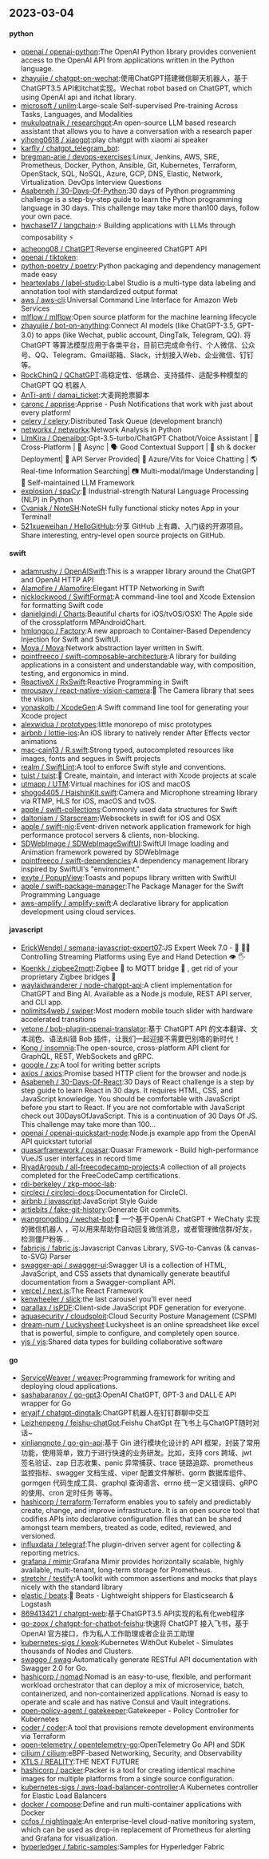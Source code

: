 ## 2023-03-04

#### python
* [openai / openai-python](https://github.com/openai/openai-python):The OpenAI Python library provides convenient access to the OpenAI API from applications written in the Python language.
* [zhayujie / chatgpt-on-wechat](https://github.com/zhayujie/chatgpt-on-wechat):使用ChatGPT搭建微信聊天机器人，基于ChatGPT3.5 API和itchat实现。Wechat robot based on ChatGPT, which using OpenAI api and itchat library.
* [microsoft / unilm](https://github.com/microsoft/unilm):Large-scale Self-supervised Pre-training Across Tasks, Languages, and Modalities
* [mukulpatnaik / researchgpt](https://github.com/mukulpatnaik/researchgpt):An open-source LLM based research assistant that allows you to have a conversation with a research paper
* [yihong0618 / xiaogpt](https://github.com/yihong0618/xiaogpt):play chatgpt with xiaomi ai speaker
* [karfly / chatgpt_telegram_bot](https://github.com/karfly/chatgpt_telegram_bot):
* [bregman-arie / devops-exercises](https://github.com/bregman-arie/devops-exercises):Linux, Jenkins, AWS, SRE, Prometheus, Docker, Python, Ansible, Git, Kubernetes, Terraform, OpenStack, SQL, NoSQL, Azure, GCP, DNS, Elastic, Network, Virtualization. DevOps Interview Questions
* [Asabeneh / 30-Days-Of-Python](https://github.com/Asabeneh/30-Days-Of-Python):30 days of Python programming challenge is a step-by-step guide to learn the Python programming language in 30 days. This challenge may take more than100 days, follow your own pace.
* [hwchase17 / langchain](https://github.com/hwchase17/langchain):⚡
Building applications with LLMs through composability
⚡
* [acheong08 / ChatGPT](https://github.com/acheong08/ChatGPT):Reverse engineered ChatGPT API
* [openai / tiktoken](https://github.com/openai/tiktoken):
* [python-poetry / poetry](https://github.com/python-poetry/poetry):Python packaging and dependency management made easy
* [heartexlabs / label-studio](https://github.com/heartexlabs/label-studio):Label Studio is a multi-type data labeling and annotation tool with standardized output format
* [aws / aws-cli](https://github.com/aws/aws-cli):Universal Command Line Interface for Amazon Web Services
* [mlflow / mlflow](https://github.com/mlflow/mlflow):Open source platform for the machine learning lifecycle
* [zhayujie / bot-on-anything](https://github.com/zhayujie/bot-on-anything):Connect AI models (like ChatGPT-3.5, GPT-3.0) to apps (like Wechat, public account, DingTalk, Telegram, QQ). 将 ChatGPT 等算法模型应用于各类平台，目前已完成命令行、个人微信、公众号、QQ、Telegram、Gmail邮箱、Slack，计划接入Web、企业微信、钉钉等。
* [RockChinQ / QChatGPT](https://github.com/RockChinQ/QChatGPT):高稳定性、低耦合、支持插件、适配多种模型的 ChatGPT QQ 机器人
* [AnTi-anti / damai_ticket](https://github.com/AnTi-anti/damai_ticket):大麦网抢票脚本
* [caronc / apprise](https://github.com/caronc/apprise):Apprise - Push Notifications that work with just about every platform!
* [celery / celery](https://github.com/celery/celery):Distributed Task Queue (development branch)
* [networkx / networkx](https://github.com/networkx/networkx):Network Analysis in Python
* [LlmKira / Openaibot](https://github.com/LlmKira/Openaibot):Gpt-3.5-turbo/ChatGPT Chatbot/Voice Assistant |
📱
Cross-Platform |
🦾
Async |
🗣
Good Contextual Support |
🌻
sh & docker Deployment|
🔌
API Server Provided|
🎤
Azure/Vits for Voice Chatting |
🌎
Real-time Information Searching|
📷
Multi-modal/Image Understanding |
💐
Self-maintained LLM Framework
* [explosion / spaCy](https://github.com/explosion/spaCy):💫
Industrial-strength Natural Language Processing (NLP) in Python
* [Cvaniak / NoteSH](https://github.com/Cvaniak/NoteSH):NoteSH fully functional sticky notes App in your Terminal!
* [521xueweihan / HelloGitHub](https://github.com/521xueweihan/HelloGitHub):分享 GitHub 上有趣、入门级的开源项目。Share interesting, entry-level open source projects on GitHub.

#### swift
* [adamrushy / OpenAISwift](https://github.com/adamrushy/OpenAISwift):This is a wrapper library around the ChatGPT and OpenAI HTTP API
* [Alamofire / Alamofire](https://github.com/Alamofire/Alamofire):Elegant HTTP Networking in Swift
* [nicklockwood / SwiftFormat](https://github.com/nicklockwood/SwiftFormat):A command-line tool and Xcode Extension for formatting Swift code
* [danielgindi / Charts](https://github.com/danielgindi/Charts):Beautiful charts for iOS/tvOS/OSX! The Apple side of the crossplatform MPAndroidChart.
* [hmlongco / Factory](https://github.com/hmlongco/Factory):A new approach to Container-Based Dependency Injection for Swift and SwiftUI.
* [Moya / Moya](https://github.com/Moya/Moya):Network abstraction layer written in Swift.
* [pointfreeco / swift-composable-architecture](https://github.com/pointfreeco/swift-composable-architecture):A library for building applications in a consistent and understandable way, with composition, testing, and ergonomics in mind.
* [ReactiveX / RxSwift](https://github.com/ReactiveX/RxSwift):Reactive Programming in Swift
* [mrousavy / react-native-vision-camera](https://github.com/mrousavy/react-native-vision-camera):📸
The Camera library that sees the vision.
* [yonaskolb / XcodeGen](https://github.com/yonaskolb/XcodeGen):A Swift command line tool for generating your Xcode project
* [alexwidua / prototypes](https://github.com/alexwidua/prototypes):little monorepo of misc prototypes
* [airbnb / lottie-ios](https://github.com/airbnb/lottie-ios):An iOS library to natively render After Effects vector animations
* [mac-cain13 / R.swift](https://github.com/mac-cain13/R.swift):Strong typed, autocompleted resources like images, fonts and segues in Swift projects
* [realm / SwiftLint](https://github.com/realm/SwiftLint):A tool to enforce Swift style and conventions.
* [tuist / tuist](https://github.com/tuist/tuist):🚀
Create, maintain, and interact with Xcode projects at scale
* [utmapp / UTM](https://github.com/utmapp/UTM):Virtual machines for iOS and macOS
* [shogo4405 / HaishinKit.swift](https://github.com/shogo4405/HaishinKit.swift):Camera and Microphone streaming library via RTMP, HLS for iOS, macOS and tvOS.
* [apple / swift-collections](https://github.com/apple/swift-collections):Commonly used data structures for Swift
* [daltoniam / Starscream](https://github.com/daltoniam/Starscream):Websockets in swift for iOS and OSX
* [apple / swift-nio](https://github.com/apple/swift-nio):Event-driven network application framework for high performance protocol servers & clients, non-blocking.
* [SDWebImage / SDWebImageSwiftUI](https://github.com/SDWebImage/SDWebImageSwiftUI):SwiftUI Image loading and Animation framework powered by SDWebImage
* [pointfreeco / swift-dependencies](https://github.com/pointfreeco/swift-dependencies):A dependency management library inspired by SwiftUI's "environment."
* [exyte / PopupView](https://github.com/exyte/PopupView):Toasts and popups library written with SwiftUI
* [apple / swift-package-manager](https://github.com/apple/swift-package-manager):The Package Manager for the Swift Programming Language
* [aws-amplify / amplify-swift](https://github.com/aws-amplify/amplify-swift):A declarative library for application development using cloud services.

#### javascript
* [ErickWendel / semana-javascript-expert07](https://github.com/ErickWendel/semana-javascript-expert07):JS Expert Week 7.0 -
🙅
🤏🏻 Controlling Streaming Platforms using Eye and Hand Detection
👁
🖐
* [Koenkk / zigbee2mqtt](https://github.com/Koenkk/zigbee2mqtt):Zigbee
🐝
to MQTT bridge
🌉
, get rid of your proprietary Zigbee bridges
🔨
* [waylaidwanderer / node-chatgpt-api](https://github.com/waylaidwanderer/node-chatgpt-api):A client implementation for ChatGPT and Bing AI. Available as a Node.js module, REST API server, and CLI app.
* [nolimits4web / swiper](https://github.com/nolimits4web/swiper):Most modern mobile touch slider with hardware accelerated transitions
* [yetone / bob-plugin-openai-translator](https://github.com/yetone/bob-plugin-openai-translator):基于 ChatGPT API 的文本翻译、文本润色、语法纠错 Bob 插件，让我们一起迎接不需要巴别塔的新时代！
* [Kong / insomnia](https://github.com/Kong/insomnia):The open-source, cross-platform API client for GraphQL, REST, WebSockets and gRPC.
* [google / zx](https://github.com/google/zx):A tool for writing better scripts
* [axios / axios](https://github.com/axios/axios):Promise based HTTP client for the browser and node.js
* [Asabeneh / 30-Days-Of-React](https://github.com/Asabeneh/30-Days-Of-React):30 Days of React challenge is a step by step guide to learn React in 30 days. It requires HTML, CSS, and JavaScript knowledge. You should be comfortable with JavaScript before you start to React. If you are not comfortable with JavaScript check out 30DaysOfJavaScript. This is a continuation of 30 Days Of JS. This challenge may take more than 100…
* [openai / openai-quickstart-node](https://github.com/openai/openai-quickstart-node):Node.js example app from the OpenAI API quickstart tutorial
* [quasarframework / quasar](https://github.com/quasarframework/quasar):Quasar Framework - Build high-performance VueJS user interfaces in record time
* [RiyadArgoub / all-freecodecamp-projects](https://github.com/RiyadArgoub/all-freecodecamp-projects):A collection of all projects completed for the FreeCodeCamp certifications.
* [rdi-berkeley / zkp-mooc-lab](https://github.com/rdi-berkeley/zkp-mooc-lab):
* [circleci / circleci-docs](https://github.com/circleci/circleci-docs):Documentation for CircleCI.
* [airbnb / javascript](https://github.com/airbnb/javascript):JavaScript Style Guide
* [artiebits / fake-git-history](https://github.com/artiebits/fake-git-history):Generate Git commits.
* [wangrongding / wechat-bot](https://github.com/wangrongding/wechat-bot):🤖
一个基于OpenAi ChatGPT + WeChaty 实现的微信机器人 ，可以用来帮助你自动回复微信消息，或者管理微信群/好友，检测僵尸粉等...
* [fabricjs / fabric.js](https://github.com/fabricjs/fabric.js):Javascript Canvas Library, SVG-to-Canvas (& canvas-to-SVG) Parser
* [swagger-api / swagger-ui](https://github.com/swagger-api/swagger-ui):Swagger UI is a collection of HTML, JavaScript, and CSS assets that dynamically generate beautiful documentation from a Swagger-compliant API.
* [vercel / next.js](https://github.com/vercel/next.js):The React Framework
* [kenwheeler / slick](https://github.com/kenwheeler/slick):the last carousel you'll ever need
* [parallax / jsPDF](https://github.com/parallax/jsPDF):Client-side JavaScript PDF generation for everyone.
* [aquasecurity / cloudsploit](https://github.com/aquasecurity/cloudsploit):Cloud Security Posture Management (CSPM)
* [dream-num / Luckysheet](https://github.com/dream-num/Luckysheet):Luckysheet is an online spreadsheet like excel that is powerful, simple to configure, and completely open source.
* [yjs / yjs](https://github.com/yjs/yjs):Shared data types for building collaborative software

#### go
* [ServiceWeaver / weaver](https://github.com/ServiceWeaver/weaver):Programming framework for writing and deploying cloud applications.
* [sashabaranov / go-gpt3](https://github.com/sashabaranov/go-gpt3):OpenAI ChatGPT, GPT-3 and DALL·E API wrapper for Go
* [eryajf / chatgpt-dingtalk](https://github.com/eryajf/chatgpt-dingtalk):ChatGPT机器人在钉钉群聊中交互
* [Leizhenpeng / feishu-chatGpt](https://github.com/Leizhenpeng/feishu-chatGpt):Feishu ChatGpt 在飞书上与ChatGPT随时对话~
* [xinliangnote / go-gin-api](https://github.com/xinliangnote/go-gin-api):基于 Gin 进行模块化设计的 API 框架，封装了常用功能，使用简单，致力于进行快速的业务研发。比如，支持 cors 跨域、jwt 签名验证、zap 日志收集、panic 异常捕获、trace 链路追踪、prometheus 监控指标、swagger 文档生成、viper 配置文件解析、gorm 数据库组件、gormgen 代码生成工具、graphql 查询语言、errno 统一定义错误码、gRPC 的使用、cron 定时任务 等等。
* [hashicorp / terraform](https://github.com/hashicorp/terraform):Terraform enables you to safely and predictably create, change, and improve infrastructure. It is an open source tool that codifies APIs into declarative configuration files that can be shared amongst team members, treated as code, edited, reviewed, and versioned.
* [influxdata / telegraf](https://github.com/influxdata/telegraf):The plugin-driven server agent for collecting & reporting metrics.
* [grafana / mimir](https://github.com/grafana/mimir):Grafana Mimir provides horizontally scalable, highly available, multi-tenant, long-term storage for Prometheus.
* [stretchr / testify](https://github.com/stretchr/testify):A toolkit with common assertions and mocks that plays nicely with the standard library
* [elastic / beats](https://github.com/elastic/beats):🐠
Beats - Lightweight shippers for Elasticsearch & Logstash
* [869413421 / chatgpt-web](https://github.com/869413421/chatgpt-web):基于ChatGPT3.5 API实现的私有化web程序
* [go-zoox / chatgpt-for-chatbot-feishu](https://github.com/go-zoox/chatgpt-for-chatbot-feishu):快速将 ChatGPT 接入飞书，基于 OpenAI 官方接口，作为私人工作助理或者企业员工助理
* [kubernetes-sigs / kwok](https://github.com/kubernetes-sigs/kwok):Kubernetes WithOut Kubelet - Simulates thousands of Nodes and Clusters.
* [swaggo / swag](https://github.com/swaggo/swag):Automatically generate RESTful API documentation with Swagger 2.0 for Go.
* [hashicorp / nomad](https://github.com/hashicorp/nomad):Nomad is an easy-to-use, flexible, and performant workload orchestrator that can deploy a mix of microservice, batch, containerized, and non-containerized applications. Nomad is easy to operate and scale and has native Consul and Vault integrations.
* [open-policy-agent / gatekeeper](https://github.com/open-policy-agent/gatekeeper):Gatekeeper - Policy Controller for Kubernetes
* [coder / coder](https://github.com/coder/coder):A tool that provisions remote development environments via Terraform
* [open-telemetry / opentelemetry-go](https://github.com/open-telemetry/opentelemetry-go):OpenTelemetry Go API and SDK
* [cilium / cilium](https://github.com/cilium/cilium):eBPF-based Networking, Security, and Observability
* [XTLS / REALITY](https://github.com/XTLS/REALITY):THE NEXT FUTURE
* [hashicorp / packer](https://github.com/hashicorp/packer):Packer is a tool for creating identical machine images for multiple platforms from a single source configuration.
* [kubernetes-sigs / aws-load-balancer-controller](https://github.com/kubernetes-sigs/aws-load-balancer-controller):A Kubernetes controller for Elastic Load Balancers
* [docker / compose](https://github.com/docker/compose):Define and run multi-container applications with Docker
* [ccfos / nightingale](https://github.com/ccfos/nightingale):An enterprise-level cloud-native monitoring system, which can be used as drop-in replacement of Prometheus for alerting and Grafana for visualization.
* [hyperledger / fabric-samples](https://github.com/hyperledger/fabric-samples):Samples for Hyperledger Fabric
